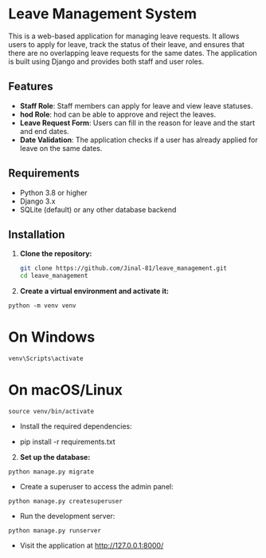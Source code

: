 # Leave Management System

This is a web-based application for managing leave requests. It allows users to apply for leave, track the status of their leave, and ensures that there are no overlapping leave requests for the same dates. The application is built using Django and provides both staff and user roles.

## Features

- **Staff Role**: Staff members can apply for leave and view leave statuses.
- **hod Role**: hod can be able to approve and reject the leaves.
- **Leave Request Form**: Users can fill in the reason for leave and the start and end dates.
- **Date Validation**: The application checks if a user has already applied for leave on the same dates.

## Requirements

- Python 3.8 or higher
- Django 3.x
- SQLite (default) or any other database backend

## Installation

1. **Clone the repository:**

   ```bash
   git clone https://github.com/Jinal-81/leave_management.git
   cd leave_management


1. **Create a virtual environment and activate it:**

```python -m venv venv```
# On Windows
```venv\Scripts\activate```
# On macOS/Linux
```source venv/bin/activate```

- Install the required dependencies:

- pip install -r requirements.txt

2. **Set up the database:**

```python manage.py migrate```

- Create a superuser to access the admin panel:

```python manage.py createsuperuser```

- Run the development server:

```python manage.py runserver```

- Visit the application at http://127.0.0.1:8000/
